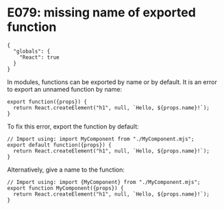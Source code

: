 # E079: missing name of exported function

```config-for-examples
{
  "globals": {
    "React": true
  }
}
```

In modules, functions can be exported by name or by default. It is an error to
export an unnamed function by name:

    export function({props}) {
      return React.createElement("h1", null, `Hello, ${props.name}!`);
    }

To fix this error, export the function by default:

    // Import using: import MyComponent from "./MyComponent.mjs";
    export default function({props}) {
      return React.createElement("h1", null, `Hello, ${props.name}!`);
    }

Alternatively, give a name to the function:

    // Import using: import {MyComponent} from "./MyComponent.mjs";
    export function MyComponent({props}) {
      return React.createElement("h1", null, `Hello, ${props.name}!`);
    }
